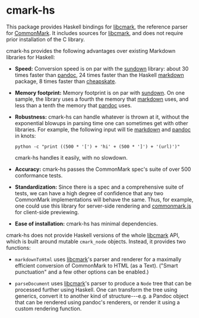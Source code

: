 cmark-hs
========

This package provides Haskell bindings for [libcmark], the reference
parser for [CommonMark].  It includes sources for [libcmark], and
does not require prior installation of the C library.

cmark-hs provides the following advantages over existing Markdown
libraries for Haskell:

  - **Speed:**  Conversion speed is on par with the [sundown] library:
    about 30 times faster than [pandoc], 24 times
    faster than the Haskell [markdown] package, 8 times faster than
    [cheapskate].

  - **Memory footprint:**  Memory footprint is on par with [sundown].
    On one sample, the library uses a fourth the memory that [markdown]
    uses, and less than a tenth the memory that [pandoc] uses.

  - **Robustness:**  cmark-hs can handle whatever is thrown at it,
    without the exponential blowups in parsing time one can sometimes
    get with other libraries.  For example, the following input will
    tie [markdown] and [pandoc] in knots:

        python -c "print ((500 * '[') + 'hi' + (500 * ']') + '(url)')"

    cmark-hs handles it easily, with no slowdown.

  - **Accuracy:**  cmark-hs passes the CommonMark spec's suite of over
    500 conformance tests.

  - **Standardization:**  Since there is a spec and a comprehensive suite
    of tests, we can have a high degree of confidence that any two
    CommonMark implementations will behave the same.  Thus, for
    example, one could use this library for server-side rendering
    and [commonmark.js] for client-side previewing.

  - **Ease of installation:** cmark-hs has minimal dependencies.

cmark-hs does not provide Haskell versions of the whole [libcmark]
API, which is built around mutable `cmark_node` objects.  Instead, it
provides two functions:

  - `markdownToHtml` uses [libcmark]'s parser and renderer for a
    maximally efficient conversion of CommonMark to HTML (as a Text).
    ("Smart punctuation" and a few other options can be enabled.)

  - `parseDocument` uses [libcmark]'s parser to produce a `Node` tree
    that can be processed further using Haskell.  One can transform
    the tree using generics, convert it to another kind of
    structure---e.g. a Pandoc object that can be rendered using
    pandoc's renderers, or render it using a custom rendering
    function.


[CommonMark]: http://commonmark.org
[libcmark]: http://github.com/jgm/cmark
[benchmarks]: https://github.com/jgm/cmark/blob/master/benchmarks.md
[cheapskate]: https://hackage.haskell.org/package/cheapskate
[pandoc]: https://hackage.haskell.org/package/pandoc
[sundown]: https://hackage.haskell.org/package/sundown
[markdown]: https://hackage.haskell.org/package/markdown
[commonmark.js]: http://github.com/jgm/commonmark.js
